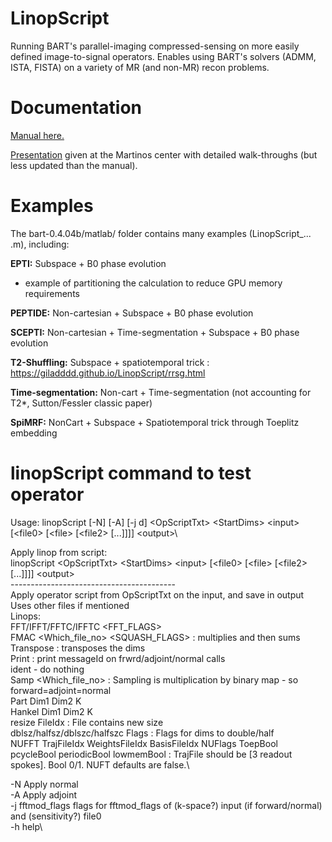 # LinopScript

Running BART's parallel-imaging compressed-sensing on more easily defined image-to-signal operators. Enables using BART's solvers (ADMM, ISTA, FISTA) on a variety of MR (and non-MR) recon problems. 

# Documentation
[Manual here.](https://docs.google.com/presentation/d/1YmyeK1_T8uhIUAd3G5F9goTb5ghviJb-jwwZZM-SJUE/edit?usp=sharing)

[Presentation](https://docs.google.com/presentation/d/1Tp0DRTxJwQY7UIGnKhTqk1ejsNbuMuFuYASiSinyiTE/edit?usp=sharing) given at the Martinos center with detailed walk-throughs (but less updated than the manual).

# Examples
The bart-0.4.04b/matlab/ folder contains many examples (LinopScript_... .m), including: 

**EPTI:**
Subspace + B0 phase evolution
+ example of partitioning the calculation to reduce GPU memory requirements

**PEPTIDE:**
Non-cartesian + Subspace + B0 phase evolution

**SCEPTI:**
Non-cartesian + Time-segmentation + Subspace + B0 phase evolution

**T2-Shuffling:**
Subspace + spatiotemporal trick : https://giladddd.github.io/LinopScript/rrsg.html

**Time-segmentation:**
Non-cart + Time-segmentation (not accounting for T2*, Sutton/Fessler classic paper)
 
**SpiMRF:**
NonCart + Subspace + Spatiotemporal trick through Toeplitz embedding

# linopScript command to test operator
Usage: linopScript \[-N\] \[-A\] \[-j d\] \<OpScriptTxt\> \<StartDims\> \<input\> \[\<file0\> \[\<file\> \[\<file2\> \[...\]\]\]\] \<output\>\

Apply linop from script:\
linopScript \<OpScriptTxt\> \<StartDims\> \<input\> \[\<file0\> \[\<file\> \[\<file2\> \[...\]\]\]\] \<output\>\
-----------------------------------------\
Apply operator script from OpScriptTxt on the input, and save in output\
Uses other files if mentioned\
Linops:\
FFT/IFFT/FFTC/IFFTC <FFT_FLAGS>\
FMAC <Which_file_no> <SQUASH_FLAGS> : multiplies and then sums\
Transpose <dim1> <dim2> : transposes the dims\
Print <messageId> : print messageId on frwrd/adjoint/normal calls\
ident - do nothing\
Samp <Which_file_no> : Sampling is multiplication by binary map - so forward=adjoint=normal\
Part Dim1 Dim2 K\
Hankel Dim1 Dim2 K\
resize FileIdx : File contains new size\
dblsz/halfsz/dblszc/halfszc Flags : Flags for dims to double/half\
NUFFT TrajFileIdx WeightsFileIdx BasisFileIdx NUFlags ToepBool pcycleBool periodicBool lowmemBool : TrajFile should be [3 readout spokes]. Bool 0/1. NUFT defaults are false.\

-N		Apply normal\
-A		Apply adjoint\
-j fftmod_flags      	flags for fftmod_flags of (k-space?) input (if forward/normal) and (sensitivity?) file0\
-h		help\
